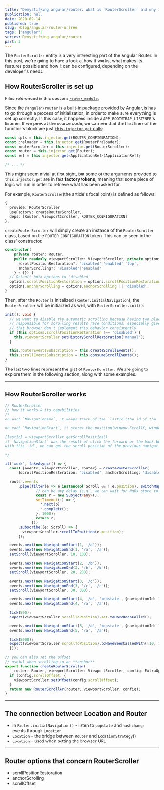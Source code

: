 ```yaml
---
title: "Demystifying angular/router: what is `RouterScroller` and why is it useful ?"
publication: null
date: 2020-02-14
published: true
slug: /blog/angular-router-urlree
tags: ["angular"]
series: Demystifying angular/router
part: 2
---
```


The `RouterScroller` entity is a very interesting part of the Angular Router. In this post, we're going to have a look at how it works, what makes its features possible and how it can be configured, depending on the developer's needs.

## How RouterScroller is set up

<!-- TODO: italic -->
Files referenced in this section: [`router_module`](https://github.com/angular/angular/blob/master/packages/router/src/router_module.ts), 

Since the `@angular/router` is a built-in package provided by Angular, is has to go through a process of initialization, in order to make sure everything is set up correctly. In this case, it happens inside a `APP_BOOTSTRAP_LISTENER`'s listener. If we peek at the source code, we can see that the first lines of the function's block are just [`this.injector.get` calls](https://github.com/angular/angular/blob/master/packages/router/src/router_module.ts#L549-L553):

```typescript
const opts = this.injector.get(ROUTER_CONFIGURATION);
const preloader = this.injector.get(RouterPreloader);
const routerScroller = this.injector.get(RouterScroller);
const router = this.injector.get(Router);
const ref = this.injector.get<ApplicationRef>(ApplicationRef);

/* ... */
```

This might seem trivial at first sight, but some of the arguments provided to `this.injector.get` are in fact **factory tokens**, meaning that some piece of logic will run in order to retrieve what has been asked for.

For example, `RouterScroller`(the article's focal point) is defined as follows:

```typescript
{
  provide: RouterScroller,
  useFactory: createRouterScroller,
  deps: [Router, ViewportScroller, ROUTER_CONFIGURATION]
},
```

`createRouterScroller` will simply create an instance of the `RouterScroller` class, based on the `ROUTER_CONFIGURATION` token. This can be seen in the class' constructor:

```typescript
constructor(
    private router: Router,
    public readonly viewportScroller: ViewportScroller, private options: {
      scrollPositionRestoration?: 'disabled'|'enabled'|'top',
      anchorScrolling?: 'disabled'|'enabled'
    } = {}) {
  // Default both options to 'disabled'
  options.scrollPositionRestoration = options.scrollPositionRestoration || 'disabled';
  options.anchorScrolling = options.anchorScrolling || 'disabled';
}
```

Then, after the `Router` is initialized (`Router.initialNavigation`), the `RouterScroller` will be initialized as well, with `RouterScroller.init()`:

```typescript
init(): void {
  // we want to disable the automatic scrolling because having two places
  // responsible for scrolling results race conditions, especially given
  // that browser don't implement this behavior consistently
  if (this.options.scrollPositionRestoration !== 'disabled') {
    this.viewportScroller.setHistoryScrollRestoration('manual');
  }

  this.routerEventsSubscription = this.createScrollEvents();
  this.scrollEventsSubscription = this.consumeScrollEvents();
}
```

The last two lines represent the gist of `RouterScroller`. We are going to explore them in the following section, along with some examples.

---

## How RouterScroller works

```ts
// RouterScroller
// how it works & its capabilities
/* 
on each `NavigationEnd`, it keeps track of the `lastId`(the id of the `NavigationEnd`)

on each `NavigationStart`, it stores the position(window.ScrollX, window.ScrollY) of the last navigation(the one the was before this `NavigationStart` was emitted): store

[lastId] = viewportScroller.getScrollPosition()
if `NavigationStart` was the result of click the forward or the back button(e.g history.back(), or historyForward()), it will contain the `state` object(which belongs to an item from the history stack) and that `state` object contains the `navigationId` of the **previous** navigation
with this `id`, we can get the scroll position of the previous navigation.

*/

it('work', fakeAsync(() => {
  const {events, viewportScroller, router} = createRouterScroller(
      {scrollPositionRestoration: 'disabled', anchorScrolling: 'disabled'});

  router.events
      .pipe(filter(e => e instanceof Scroll && !!e.position), switchMap(p => {
              // can be any delay (e.g., we can wait for NgRx store to emit an event)
              const r = new Subject<any>();
              setTimeout(() => {
                r.next(p);
                r.complete();
              }, 1000);
              return r;
            }))
      .subscribe((e: Scroll) => {
        viewportScroller.scrollToPosition(e.position);
      });

  events.next(new NavigationStart(1, '/a'));
  events.next(new NavigationEnd(1, '/a', '/a'));
  setScroll(viewportScroller, 10, 100);

  events.next(new NavigationStart(2, '/b'));
  events.next(new NavigationEnd(2, '/b', '/b'));
  setScroll(viewportScroller, 20, 200);

  events.next(new NavigationStart(3, '/c'));
  events.next(new NavigationEnd(3, '/c', '/c'));
  setScroll(viewportScroller, 30, 300);

  events.next(new NavigationStart(4, '/a', 'popstate', {navigationId: 1}));
  events.next(new NavigationEnd(4, '/a', '/a'));

  tick(500);
  expect(viewportScroller.scrollToPosition).not.toHaveBeenCalled();

  events.next(new NavigationStart(5, '/a', 'popstate', {navigationId: 1}));
  events.next(new NavigationEnd(5, '/a', '/a'));

  tick(5000);
  expect(viewportScroller.scrollToPosition).toHaveBeenCalledWith([10, 100]);
  }));

// you can also set the offset
// useful when scrolling to an **anchor**
export function createRouterScroller(
    router: Router, viewportScroller: ViewportScroller, config: ExtraOptions): RouterScroller {
  if (config.scrollOffset) {
    viewportScroller.setOffset(config.scrollOffset);
  }
  return new RouterScroller(router, viewportScroller, config);
}
```

---

## The connection between Location and Router

* in `Router.initialNavigation()` - listen to `popstate` and `hashchange` events through `Location`
* `Location` - the bridge between `Router` and `LocationStrategy`()
* `Location` - used when setting the browser URL

---

## Router options that concern RouterScroller

* scrollPositionRestoration
* anchorScrolling
* scrollOffset